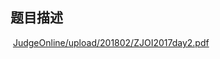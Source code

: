 ## 题目描述

<p> <a href="CDN_BASE_URL/12ea5e9926860d4cc15bad319fb404d4?v=1691781999">JudgeOnline/upload/201802/ZJOI2017day2.pdf</a></p>

```input1

```
```output1

```
